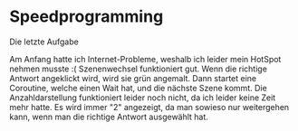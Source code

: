# Speedprogramming
Die letzte Aufgabe

Am Anfang hatte ich Internet-Probleme, weshalb ich leider mein HotSpot nehmen musste :(
Szenenwechsel funktioniert gut. Wenn die richtige Antwort angeklickt wird, wird sie grün angemalt. Dann startet eine Coroutine, welche einen Wait hat, und die nächste Szene kommt.
Die Anzahldarstellung funktioniert leider noch nicht, da ich leider keine Zeit mehr hatte. Es wird immer "2" angezeigt, da man sowieso nur weitergehen kann, wenn man die richtige Antwort ausgewählt hat. 